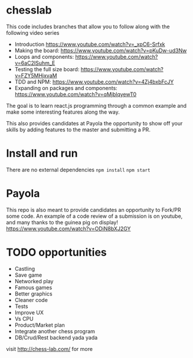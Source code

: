 # chesslab

This code includes branches that allow you to follow along with the following video series

+ Introduction https://www.youtube.com/watch?v=_xpC6-Srfxk
+ Making the board: https://www.youtube.com/watch?v=pKuDw-ud3Nw 
+ Loops and components: https://www.youtube.com/watch?v=6aC2ISuhm_E
+ Testing the full size board: https://www.youtube.com/watch?v=FZY5MHjxvaM
+ TDD and NPM: https://www.youtube.com/watch?v=4Zj4bxbFcJY
+ Expanding on packages and components: https://www.youtube.com/watch?v=qMjblqyewT0

The goal is to learn react.js programming through a common example and make some interesting features along the way.

This also provides candidates at Payola the opportunity to show off your skills by adding features to the master and submitting a PR. 

# Install and run

There are no external dependencies
`npm install`
`npm start`

# Payola
This repo is also meant to provide candidates an opportunity to Fork/PR some code. An example of a code review of a submission is on youtube, and many thanks to the guinea pig on display! https://www.youtube.com/watch?v=ODiN8bXJ2GY

# TODO opportunities
+ Castling
+ Save game
+ Networked play
+ Famous games
+ Better graphics
+ Cleaner code
+ Tests
+ Improve UX
+ Vs CPU
+ Product/Market plan
+ Integrate another chess program
+ DB/Crud/Rest backend yada yada

visit http://chess-lab.com/ for more
